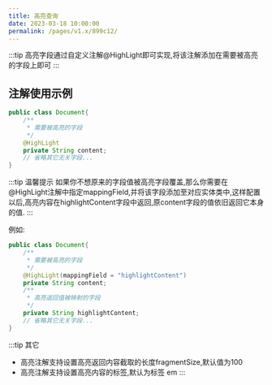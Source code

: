 ```yaml
---
title: 高亮查询
date: 2023-03-18 10:00:00
permalink: /pages/v1.x/899c12/
---
```


:::tip
高亮字段通过自定义注解@HighLight即可实现,将该注解添加在需要被高亮的字段上即可
:::

## 注解使用示例

```java
public class Document{
    /**
     * 需要被高亮的字段
     */
    @HighLight
    private String content;
    // 省略其它无关字段...
}
```

:::tip 温馨提示
如果你不想原来的字段值被高亮字段覆盖,那么你需要在@HighLight注解中指定mappingField,并将该字段添加至对应实体类中,这样配置以后,高亮内容在highlightContent字段中返回,原content字段的值依旧返回它本身的值.
:::

例如:
```java
public class Document{
    /**
     * 需要被高亮的字段
     */
    @HighLight(mappingField = "highlightContent")
    private String content;
    /**
     * 高亮返回值被映射的字段
     */
    private String highlightContent;
    // 省略其它无关字段...
}
```

:::tip 其它
- 高亮注解支持设置高亮返回内容截取的长度fragmentSize,默认值为100
- 高亮注解支持设置高亮内容的标签,默认为标签 em
:::



